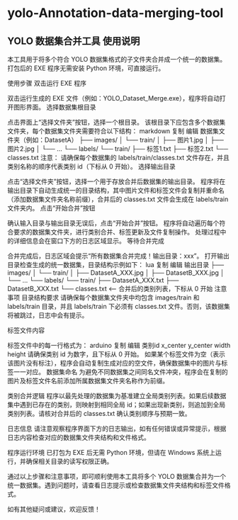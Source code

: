 # yolo-Annotation-data-merging-tool
## YOLO 数据集合并工具 使用说明 ##
本工具用于将多个符合 YOLO 数据集格式的子文件夹合并成一个统一的数据集。打包后的 EXE 程序无需安装 Python 环境，可直接运行。

使用步骤
双击运行 EXE 程序

双击运行生成的 EXE 文件（例如：YOLO_Dataset_Merge.exe），程序将自动打开图形界面。
选择数据集根目录

点击界面上“选择文件夹”按钮，选择一个根目录。
该根目录下应包含多个数据集文件夹，每个数据集文件夹需要符合以下结构：
markdown
复制
编辑
数据集文件夹（例如：DatasetA）
├── images/
│    └── train/
│         ├── 图片1.jpg
│         ├── 图片2.jpg
│         └── …
└── labels/
     └── train/
          ├── 标签1.txt
          ├── 标签2.txt
          └── classes.txt
注意： 请确保每个数据集的 labels/train/classes.txt 文件存在，并且类别名称的顺序代表类别 id（下标从 0 开始）。
选择输出目录

点击“选择文件夹”按钮，选择一个用于存放合并后数据集的输出目录。
程序将在输出目录下自动生成统一的目录结构，其中图片文件和标签文件会复制并重命名（添加数据集文件夹名称前缀），合并后的 classes.txt 文件会生成在 labels/train 文件夹内。
点击“开始合并”按钮

确认输入目录与输出目录无误后，点击“开始合并”按钮。
程序将自动遍历每个符合要求的数据集文件夹，进行类别合并、标签更新及文件复制操作。
处理过程中的详细信息会在窗口下方的日志区域显示。
等待合并完成

合并完成后，日志区域会提示“所有数据集合并完成！输出目录：xxx”。
打开输出目录检查生成的统一数据集，目录结构示例如下：
lua
复制
编辑
输出目录
├── images/
│    └── train/
│         ├── DatasetA_XXX.jpg
│         ├── DatasetB_XXX.jpg
│         └── …
└── labels/
     └── train/
          ├── DatasetA_XXX.txt
          ├── DatasetB_XXX.txt
          └── classes.txt   <-- 合并后的类别列表，下标从 0 开始
注意事项
目录结构要求
请确保每个数据集文件夹中均包含 images/train 和 labels/train 目录，并且 labels/train 下必须有 classes.txt 文件。否则，该数据集将被跳过，日志中会有提示。

标签文件内容

标签文件中的每一行格式为：
arduino
复制
编辑
类别id x_center y_center width height
请确保类别 id 为数字，且下标从 0 开始。
如果某个标签文件为空（表示该图片没有标注），程序会自动复制生成对应的空文件，确保数据集中的图片与标签一一对应。
数据集命名
为避免不同数据集之间同名文件冲突，程序会在复制的图片及标签文件名前添加所属数据集文件夹名称作为前缀。

类别合并逻辑
程序以最先处理的数据集为基准建立全局类别列表。如果后续数据集中遇到已存在的类别，则映射到相同全局 id；如果出现新类别，则追加到全局类别列表。请核对合并后的 classes.txt 确认类别顺序与预期一致。

日志信息
请注意观察程序界面下方的日志输出，如有任何错误或异常提示，根据日志内容检查对应的数据集文件夹结构和文件格式。

程序运行环境
已打包为 EXE 后无需 Python 环境，但请在 Windows 系统上运行，并确保相关目录的读写权限正确。

通过以上步骤和注意事项，即可顺利使用本工具将多个 YOLO 数据集合并为一个统一数据集。遇到问题时，请查看日志提示或检查数据集文件夹结构和标签文件格式。

如有其他疑问或建议，欢迎反馈！
